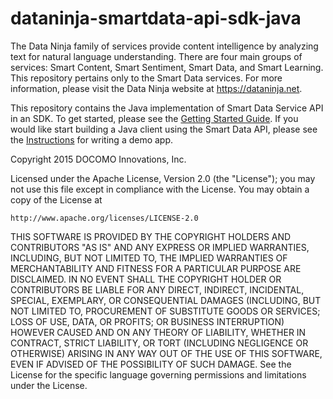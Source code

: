 # dataninja-smartdata-api-sdk-java

The Data Ninja family of services provide content intelligence by analyzing text for natural language understanding. There are four main groups of services: Smart Content, Smart Sentiment, Smart Data, and Smart Learning. This repository pertains only to the Smart Data services. For more information, please visit the Data Ninja website at https://dataninja.net.

This repository contains the Java implementation of Smart Data Service API in an SDK.  To get started, please see the [Getting Started Guide](../../wiki/Getting-started-guide).  If you would like start building a Java client using the Smart Data API, please see the [Instructions](../../wiki/Writing-a-Java-Client) for writing a demo app.


Copyright 2015 DOCOMO Innovations, Inc.

Licensed under the Apache License, Version 2.0 (the "License"); you may not use this file except in compliance with the License.
You may obtain a copy of the License at

    http://www.apache.org/licenses/LICENSE-2.0

THIS SOFTWARE IS PROVIDED BY THE COPYRIGHT HOLDERS AND CONTRIBUTORS "AS IS" AND ANY EXPRESS OR IMPLIED WARRANTIES, INCLUDING, BUT NOT LIMITED TO, THE IMPLIED WARRANTIES OF MERCHANTABILITY AND FITNESS FOR A PARTICULAR PURPOSE ARE DISCLAIMED. IN NO EVENT SHALL THE COPYRIGHT HOLDER OR CONTRIBUTORS BE LIABLE FOR ANY DIRECT, INDIRECT, INCIDENTAL, SPECIAL, EXEMPLARY, OR CONSEQUENTIAL DAMAGES (INCLUDING, BUT NOT LIMITED TO, PROCUREMENT OF SUBSTITUTE GOODS OR SERVICES; LOSS OF USE, DATA, OR PROFITS; OR BUSINESS INTERRUPTION) HOWEVER CAUSED AND ON ANY THEORY OF LIABILITY, WHETHER IN CONTRACT, STRICT LIABILITY, OR TORT (INCLUDING NEGLIGENCE OR OTHERWISE) ARISING IN ANY WAY OUT OF THE USE OF THIS SOFTWARE, EVEN IF ADVISED OF THE POSSIBILITY OF SUCH DAMAGE.
See the License for the specific language governing permissions and limitations under the License.
